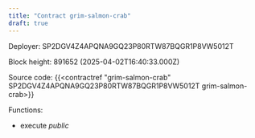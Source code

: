 ```yaml
---
title: "Contract grim-salmon-crab"
draft: true
---
```

Deployer: SP2DGV4Z4APQNA9GQ23P80RTW87BQGR1P8VW5012T


 



Block height: 891652 (2025-04-02T16:40:33.000Z)

Source code: {{<contractref "grim-salmon-crab" SP2DGV4Z4APQNA9GQ23P80RTW87BQGR1P8VW5012T grim-salmon-crab>}}

Functions:

* execute _public_
